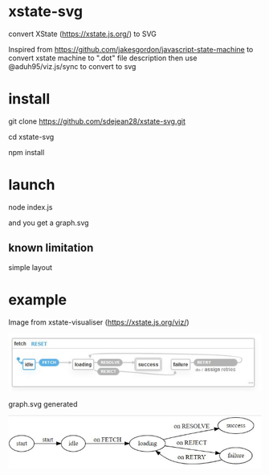 # xstate-svg
convert XState (https://xstate.js.org/) to SVG

Inspired from https://github.com/jakesgordon/javascript-state-machine to convert xstate machine to ".dot" file description
then use @aduh95/viz.js/sync to convert to svg

# install
git clone https://github.com/sdejean28/xstate-svg.git

cd xstate-svg

npm install

# launch
node index.js

and you get a graph.svg

## known limitation
simple layout

# example

Image from xstate-visualiser (https://xstate.js.org/viz/)

![alt text](https://github.com/sdejean28/xstate-svg/blob/main/capture1.jpg)

graph.svg generated

![alt text](https://github.com/sdejean28/xstate-svg/blob/main/capture2.jpg)
